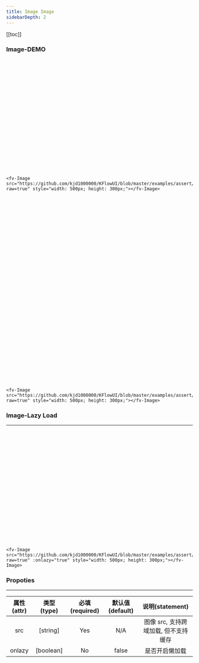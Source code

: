 ```yaml
---
title: Image Image
sidebarDepth: 2
---
```


[[toc]]

### Image-DEMO

<ClientOnly>
<div style="width: 100%; height: 300px;">
    <fv-Image src="https://github.com/kjd1000000/KFlowUI/blob/master/examples/assert/sample/1.jpg?raw=true" style="width: 500px; height: 300px;"></fv-Image>
</div>

```vue
<fv-Image src="https://github.com/kjd1000000/KFlowUI/blob/master/examples/assert/sample/1.jpg?raw=true" style="width: 500px; height: 300px;"></fv-Image>
```

<div style="width: 100%; height: 500px;">
    <fv-Image src="https://github.com/kjd1000000/KFlowUI/blob/master/examples/assert/sample/2.jpg?raw=true" style="width: 500px; height: 300px;"></fv-Image>
</div>

```vue
<fv-Image src="https://github.com/kjd1000000/KFlowUI/blob/master/examples/assert/sample/2.jpg?raw=true" style="width: 500px; height: 300px;"></fv-Image>
```

### Image-Lazy Load

---

<div style="width: 100%; height: 300px;">
    <fv-Image src="https://github.com/kjd1000000/KFlowUI/blob/master/examples/assert/sample/3.jpg?raw=true" :onlazy="true" style="width: 500px; height: 300px;"></fv-Image>
</div>

```vue
<fv-Image src="https://github.com/kjd1000000/KFlowUI/blob/master/examples/assert/sample/3.jpg?raw=true" :onlazy="true" style="width: 500px; height: 300px;"></fv-Image>
```

</ClientOnly>

### Propoties

---

| 属性(attr) | 类型(type) | 必填(required) | 默认值(default) |           说明(statement)            |
| :--------: | :--------: | :------------: | :-------------: | :----------------------------------: |
|    src     |  [string]  |      Yes       |       N/A       | 图像 src, 支持跨域加载, 但不支持缓存 |
|   onlazy   | [boolean]  |       No       |      false      |            是否开启懒加载            |
